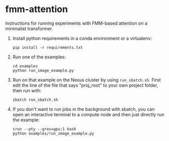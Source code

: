 # fmm-attention

Instructions for running experiments with FMM-based attention on a minimalist transformer.

1. Install python requirements in a conda environment or a virtualenv:
    ```
    pip install -r requirements.txt
    ```
2. Run one of the examples:
    ```
    cd examples
    python run_image_example.py
    ```

3. Run on that example on the Nexus cluster by using `run_sbatch.sh`. First edit the line of the file that says "proj_root" to your own project folder, then run with:
   ```
   sbatch run_sbatch.sh
   ```

4. If you don't want to run jobs in the background with sbatch, you can open an interactive terminal to a compute node and then just directly run the example:
   ```
   srun --pty --gres=gpu:1 bash
   python examples/run_image_example.py
   ``` 

